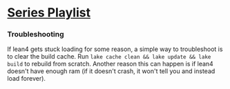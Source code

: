 # [Series Playlist](https://www.youtube.com/playlist?list=PLiUpWaXHLW3hxj9yMTDN0ixWm5YdYKqJU)



### Troubleshooting
If lean4 gets stuck loading for some reason, a simple way to troubleshoot is to clear the build cache. Run `lake cache clean && lake update && lake build` to rebuild from scratch. Another reason this can happen is if lean4 doesn't have enough ram (if it doesn't crash, it won't tell you and instead load forever).